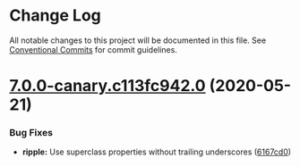 # Change Log

All notable changes to this project will be documented in this file.
See [Conventional Commits](https://conventionalcommits.org) for commit guidelines.

# [7.0.0-canary.c113fc942.0](https://github.com/material-components/material-components-web/compare/v6.0.0...v7.0.0-canary.c113fc942.0) (2020-05-21)


### Bug Fixes

* **ripple:** Use superclass properties without trailing underscores ([6167cd0](https://github.com/material-components/material-components-web/commit/6167cd0756a623502f7f84750dcda25226a59794))

